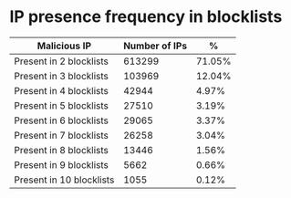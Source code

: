 # IP presence frequency in blocklists
| Malicious IP | Number of IPs | % |
|----|----|----|
| Present in 2 blocklists | 613299 | 71.05% |
| Present in 3 blocklists | 103969 | 12.04% |
| Present in 4 blocklists | 42944 | 4.97% |
| Present in 5 blocklists | 27510 | 3.19% |
| Present in 6 blocklists | 29065 | 3.37% |
| Present in 7 blocklists | 26258 | 3.04% |
| Present in 8 blocklists | 13446 | 1.56% |
| Present in 9 blocklists | 5662 | 0.66% |
| Present in 10 blocklists | 1055 | 0.12% |

